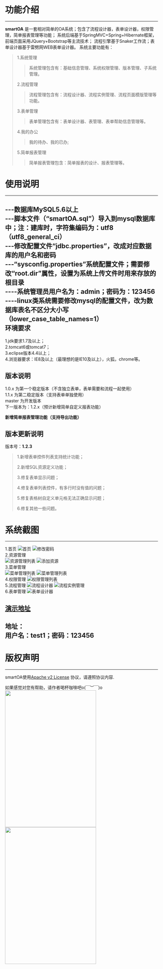 功能介绍
=========
---------
**smartOA** 是一套相对简单的OA系统；包含了流程设计器，表单设计器，权限管理，简单报表管理等功能；
系统后端基于SpringMVC+Spring+Hibernate框架，前端页面采用JQuery+Bootstrap等主流技术；
流程引擎基于Snaker工作流；表单设计器基于雷劈网WEB表单设计器。
系统主要功能有：
 >1.系统管理
 >>系统管理包含有：基础信息管理、系统权限管理、版本管理、子系统管理。
 >
 >2.流程管理
 >>流程管理包含有：流程设计器、流程实例管理、流程页面模版管理等功能。
 >
 >3.表单管理
 >>表单管理包含有：表单设计器、表管理、表单帮助信息管理等。
 >
 >4.我的办公
 >>我的待办、我的已办;
 >
 >5.简单报表管理
 >>简单报表管理包含：简单报表的设计、报表管理等。

使用说明
=======
-------
---数据库MySQL5.6以上 <br/>
---脚本文件（“smartOA.sql”）导入到mysql数据库中；注：建库时，字符集编码为：utf8（utf8_general_ci）<br/>
---修改配置文件“jdbc.properties”，改成对应数据库的用户名和密码 <br/>
---“sysconfig.properties”系统配置文件；需要修改“root.dir”属性，设置为系统上传文件时用来存放的根目录 <br/>
----系统管理员用户名为：admin；密码为：123456 <br/>
----linux类系统需要修改mysql的配置文件，改为数据库表名不区分大小写（lower_case_table_names=1） <br />
环境要求
------------
1.jdk要求1.7及以上；<br />
2.tomcat6或tomcat7； <br />
3.eclipse版本4.4以上；<br />
4.浏览器要求：IE8及以上（最理想的是IE10及以上），火狐，chrome等。<br />

版本说明
----------
1.0.x 为第一个稳定版本（不含独立表单，表单需要和流程一起使用）<br />
1.1.x 为第二稳定版本（支持表单单独使用）<br />
master 为开发版本 <br />
下一版本为：1.2.x（预计新增简单自定义报表功能）<br />

**新增简单报表管理功能（支持导出功能）**<br />

版本更新说明
-------------
版本号：**1.2.3** <br/>
> 1.新增表单控件列表支持统计功能；
>
> 2.新增SQL资源定义功能；
>
> 3.修复表单显示问题；
>
> 4.修复表单列表控件，有多行时没有值的问题；
>
> 5.修复表格树自定义单元格无法正确显示问题；
>
> 6.修复其他一些问题。
>


系统截图
=========
---------
 1.首页
![首页](https://github.com/liupeng826/smartOA/raw/master/screenshot/0001.png)
![修改密码](https://github.com/liupeng826/smartOA/raw/master/screenshot/0008.png)
 <br />
 2.资源管理 <br />
![资源管理列表](https://github.com/liupeng826/smartOA/raw/master/screenshot/0002.png)
![添加资源](https://github.com/liupeng826/smartOA/raw/master/screenshot/0009.png)
<br />
 3.菜单管理 <br />
![菜单管理列表](https://github.com/liupeng826/smartOA/raw/master/screenshot/0003.png)
![菜单管理列表](https://github.com/liupeng826/smartOA/raw/master/screenshot/0010.png)
 <br />
 4.权限管理
![权限管理列表](https://github.com/liupeng826/smartOA/raw/master/screenshot/0004.png)
 <br />
 5.流程管理
![流程设计器](https://github.com/liupeng826/smartOA/raw/master/screenshot/0005.png)
![流程实例管理](https://github.com/liupeng826/smartOA/raw/master/screenshot/0006.png)
 <br />
 6.表单管理
![表单设计器](https://github.com/liupeng826/smartOA/raw/master/screenshot/0007.png)

[演示地址]()
-------
地址： <br/>
用户名：test1；密码：123456
-------
版权声明
========
--------
smartOA使用[Apache v2 License](http://www.apache.org/licenses/LICENSE-2.0) 协议，请遵照协议内容.  

如果感觉对您有帮助，请作者喝杯咖啡吧o(￣︶￣)o  
<img src="https://github.com/liupeng826/smartOA/raw/master/screenshot/pay/zfb.jpg" width="300" height="450" /> <br />
<img src="https://github.com/liupeng826/smartOA/raw/master/screenshot/pay/weixin.png" width="300" height="450" />
